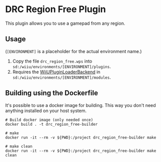 # DRC Region Free Plugin

This plugin allows you to use a gamepad from any region.

## Usage
(`[ENVIRONMENT]` is a placeholder for the actual environment name.)

1. Copy the file `drc_region_free.wps` into `sd:/wiiu/environments/[ENVIRONMENT]/plugins`.  
2. Requires the [WiiUPluginLoaderBackend](https://github.com/wiiu-env/WiiUPluginLoaderBackend) in `sd:/wiiu/environments/[ENVIRONMENT]/modules`.

## Building using the Dockerfile

It's possible to use a docker image for building. This way you don't need anything installed on your host system.

```
# Build docker image (only needed once)
docker build . -t drc_region_free-builder

# make 
docker run -it --rm -v ${PWD}:/project drc_region_free-builder make

# make clean
docker run -it --rm -v ${PWD}:/project drc_region_free-builder make clean
```
